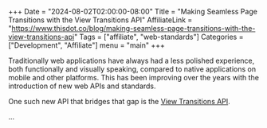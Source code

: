 +++
Date = "2024-08-02T02:00:00-08:00"
Title = "Making Seamless Page Transitions with the View Transitions API"
AffiliateLink = "https://www.thisdot.co/blog/making-seamless-page-transitions-with-the-view-transitions-api"
Tags = ["affiliate", "web-standards"]
Categories = ["Development", "Affiliate"]
menu = "main"
+++

Traditionally web applications have always had a less polished experience, both
functionally and visually speaking, compared to native applications on mobile
and other platforms. This has been improving over the years with the
introduction of new web APIs and standards.

One such new API that bridges that gap is the [View Transitions
API](https://developer.mozilla.org/en-US/docs/Web/API/View_Transitions_API).

<!--more-->

...
